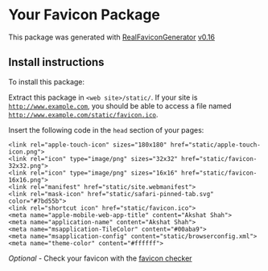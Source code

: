 # Your Favicon Package

This package was generated with [RealFaviconGenerator](https://realfavicongenerator.net/) [v0.16](https://realfavicongenerator.net/change_log#v0.16)

## Install instructions

To install this package:

Extract this package in <code>&lt;web site&gt;/static/</code>. If your site is <code>http://www.example.com</code>, you should be able to access a file named <code>http://www.example.com/static/favicon.ico</code>.

Insert the following code in the `head` section of your pages:

    <link rel="apple-touch-icon" sizes="180x180" href="static/apple-touch-icon.png">
    <link rel="icon" type="image/png" sizes="32x32" href="static/favicon-32x32.png">
    <link rel="icon" type="image/png" sizes="16x16" href="static/favicon-16x16.png">
    <link rel="manifest" href="static/site.webmanifest">
    <link rel="mask-icon" href="static/safari-pinned-tab.svg" color="#7bd55b">
    <link rel="shortcut icon" href="static/favicon.ico">
    <meta name="apple-mobile-web-app-title" content="Akshat Shah">
    <meta name="application-name" content="Akshat Shah">
    <meta name="msapplication-TileColor" content="#00aba9">
    <meta name="msapplication-config" content="static/browserconfig.xml">
    <meta name="theme-color" content="#ffffff">

*Optional* - Check your favicon with the [favicon checker](https://realfavicongenerator.net/favicon_checker)